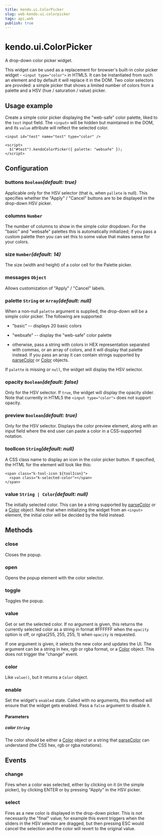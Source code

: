 ```yaml
---
title: kendo.ui.ColorPicker
slug: web-kendo.ui.colorpicker
tags: api,web
publish: true
---
```


# kendo.ui.ColorPicker

A drop-down color picker widget.

This widget can be used as a replacement for browser's built-in color
picker widget - `<input type="color">` in HTML5.  It can be
instantiated from such an element and by default it will replace it in
the DOM.  Two color selectors are provided: a simple picker that shows
a limited number of colors from a palette and a HSV (hue / saturation
/ value) picker.

## Usage example

Create a simple color picker displaying the "web-safe" color palette,
liked to the `test` input field.  The `<input>` will be hidden but
maintained in the DOM, and its `value` attribute will reflect the
selected color.

    <input id="test" name="test" type="color" />

    <script>
      $("#test").kendoColorPicker({ palette: "websafe" });
    </script>

## Configuration

### buttons `Boolean`*(default: true)*

Applicable only for the HSV selector (that is, when `pallete` is
null).  This specifies whether the "Apply" / "Cancel" buttons are to
be displayed in the drop-down HSV picker.

### columns `Number`

The number of columns to show in the simple color dropdown.  For the
"basic" and "websafe" palettes this is automatically initialized; if
you pass a custom palette then you can set this to some value that
makes sense for your colors.

### size `Number`*(default: 14)*

The size (width and height) of a color cell for the Palette picker.

### messages `Object`

Allows customization of "Apply" / "Cancel" labels.

### palette `String` or `Array`*(default: null)*

When a non-null `palette` argument is supplied, the drop-down will be
a simple color picker.  The following are supported:

- "basic" -- displays 20 basic colors

- "websafe" -- display the "web-safe" color palette

- otherwise, pass a string with colors in HEX representation separated with
  commas, or an array of colors, and it will display that palette instead.
  If you pass an array it can contain strings supported by [parseColor][] or
  [Color][] objects.

If `palette` is missing or `null`, the widget will display the HSV
selector.

### opacity `Boolean`*(default: false)*

Only for the HSV selector.  If `true`, the widget will display the
opacity slider.  Note that currently in HTML5 the `<input
type="color">` does not support opacity.

### preview `Boolean`*(default: true)*

Only for the HSV selector.  Displays the color preview element, along
with an input field where the end user can paste a color in a
CSS-supported notation.

### toolIcon `String`*(default: null)*

A CSS class name to display an icon in the color picker button.  If
specified, the HTML for the element will look like this:

    <span class="k-tool-icon ${toolIcon}">
      <span class="k-selected-color"></span>
    </span>

### value `String | Color`*(default: null)*

The initially selected color.  This can be a string supported by
[parseColor][] or a [Color][] object.  Note that when initializing the
widget from an `<input>` element, the initial color will be decided by the
field instead.

## Methods

### close

Closes the popup.

### open

Opens the popup element with the color selector.

### toggle

Toggles the popup.

### value

Get or set the selected color. If no argument is given, this returns the
currently selected color as a string in format #FFFFFF when the `opacity`
option is off, or rgba(255, 255, 255, 1) when `opacity` is requested.

If one argument is given, it selects the new color and updates the UI.  The
argument can be a string in hex, rgb or rgba format, or a [Color][] object.
This does not trigger the "change" event.

### color

Like `value()`, but it returns a `Color` object.

### enable

Set the widget's `enabled` state.  Called with no arguments, this
method will ensure that the widget gets enabled.  Pass a `false`
argument to disable it.

#### Parameters

##### color `String`

The color should be either a [Color][] object or a string that
[parseColor][] can understand (the CSS hex, rgb or rgba notations).

## Events

### change

Fires when a color was selected, either by clicking on it (in the
simple picker), by clicking ENTER or by pressing "Apply" in the HSV
picker.

### select

Fires as a new color is displayed in the drop-down picker.  This is
not necessarily the "final" value; for example this event triggers
when the sliders in the HSV selector are dragged, but then pressing
ESC would cancel the selection and the color will revert to the
original value.

[parseColor]: ../framework/kendo#parseColor
[Color]: ../framework/kendo#Color

